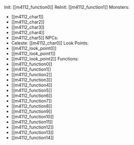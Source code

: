 Init: [[m4112_function0]]
ReInit: [[m4112_function1]]
Monsters:
- [[m4112_char1]]
- [[m4112_char2]]
- [[m4112_char3]]
- [[m4112_char4]]
- [[m4112_char5]]
NPCs:
- Celeste: [[m4112_char0]]
Look Points:
- [[m4112_look_point0]]
- [[m4112_look_point1]]
- [[m4112_look_point2]]
Functions:
- [[m4112_function0]]
- [[m4112_function1]]
- [[m4112_function2]]
- [[m4112_function3]]
- [[m4112_function4]]
- [[m4112_function5]]
- [[m4112_function6]]
- [[m4112_function7]]
- [[m4112_function8]]
- [[m4112_function9]]
- [[m4112_function10]]
- [[m4112_function11]]
- [[m4112_function12]]
- [[m4112_function13]]
- [[m4112_function14]]
